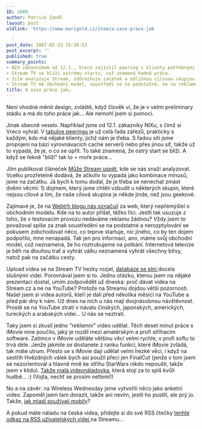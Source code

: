 ```yaml
---
ID: 2089
author: Patrick Zandl
layout: post
oldlink: 'https://www.marigold.cz/item/a-zase-prace-jak

  '
post_date: 2007-02-23 15:30:53
post_excerpt: ''
published: true
summary_points:
- NIX zákazníkem od 12.1., Vreco zajistil peering s klienty potřebnými pro Stream.
- Stream TV se blíží ostrému startu, což znamená hodně práce.
- Jilm analyzuje Stream, zdůrazňuje začátek a odlišnou cílovou skupinu.
- Stream TV má obchodní model, soustředí se na podstatné, ne na reklamu.
title: A zase práce jak…
---
```


Není vhodné měnit design, zvláště, když člověk ví, že je v velmi preliminary stádiu a má do toho práce jak... Ale nemohl jsem si pomoci. 

Jinak obecně veselo. Například jsme od 12.1. zákazníky NIXu, s čímž si Vreco vyhrál. V <a href="http://www.nix.cz/peering.php?lg=cz&kid=89">tabulce peeringu</a> je už celá řada zářezů, prakticky s každým, kdo má nějaké klienty, jichž nám je třeba. S řadou sítí jsme propojeni na bázi vyrovnávacích cache serverů nebo přes jinou síť, takže už to vypadá, že je, o co se opřít. To také znamená, že ostrý start se blíží. A když se řekně "blíží" tak to = moře práce... 

Jilm publikoval článeček <a href="http://jilm.blog.lupa.cz/0702/muze-stream-uspet">Může Stream uspět</a>, kde se nás snaží analyzovat. Vcelku prozřetelně dodává, že ačkoliv to vypadá jako kombinace mínusů, jsme na začátku. Já bych k tomu dodal, že je třeba se nenechat zmást dvěmi věcmi: 1) dojmem, který jsme chtěli vzbudit u některých skupin, které nejsou cílové a tím, že naše cílová skupina je někde jinde, než jsou geekové. 

Zajímavé je, že na <a href="http://blog.webtrh.cz/vlastnosti-uspesny-startup">Webtrh blogu nás označují</a> za web, který nepřemýšlel o obchodním modelu.  Kde na to autor přišel, těžko říci. Jestli tak usuzuje z toho, že v testovacím provozu nedáváme reklamu žádnou? Vždy jsem to považoval spíše za znak soustředění se na podstatné a nerozptylování se pokusem zobchodovat něco, co teprve startuje, nic jiného, co by ten dojem podpořilo, mne nenapadá. Tak jen pro informaci, ano, máme svůj obchodní model, což neznamená, že ho roztrubujeme na potkání. Internetová televize je běh na dlouhou trať a vyhrát válku neznamená vyhrát všechny bitvy, natož pak na začátku cesty. 

Upload videa se na Stream TV hezky rozjel, <a href="http://www.stream.cz/?m=video&a=videolist">databáze se plní </a>docela slušnými videi. Porovnával jsem si to. Jednu otázku, kterou jsem na nějaké prezentaci dostal, umím zodpovědět už dneska: proč dávat videa na Stream.cz a ne na YouTube? Protože na Streamu dojdou větší pozornosti. Našel jsem si videa autorů, kteří je dali před několika měsíci na YouTube a před pár dny k nám. Už dnes na nich u nás mají dvojnásobnou návštěvnost. Prostě se na YouTube ztratí v návalu čínských, japonských, amerických, tureckých a arabských videí... U nás se neztratí. 

Taky jsem si zkusil jedno <em>"reklamní"</em> video udělat. Těch deset minut práce s iMovie mne poučilo, jaký je rozdíl mezi amatérským a profi střihacím software. Zatímco v iMovie uděláte většinu věcí velmi rychle, v profi softu to trvá déle. Jenže jakmile se dostanete z ranku funkcí, které iMovie zvládá, tak máte utrum. Přesto se s iMovie dají udělat velmi hezké věci, i když na sestřih Hvězdných válek bych asi použil přeci jen FinalCut (jenže v tom jsem se nezorientoval a hlavně mně ke střihu StarWars nikdo nepouští, takže jsem v klidu). <a href="http://www.stream.cz/video/997-it-galerka/">Takže malá videonáladovka</a>, která stojí za to spíš kvůli hudbě... :) (Vojta, nechť se prosím netlemí!)

No a na závěr: na Wireless Wednesday jsme vytvořili něco jako anketní video. Zapoměl jsem tam dorazit, takže ani nevím, jestli ho pustili, ale prý jo. Takže, <a href="http://www.stream.cz/clanek/400-jak-pouzivas-svuj-mobil">jak mladí používají mobily</a>?

A pokud máte náladu na česká videa, přidejte si do své RSS čtečky <a href="http://www.stream.cz/?m=rss&a=main&rss_type=video">tenhle odkaz na RSS uživatelských videí </a>na Streamu...